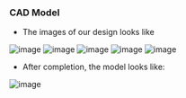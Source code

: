 ### CAD Model

* The images of our design looks like
  
![image](https://github.com/PrathamSahil/Soil-sampling-and-Monitoring/assets/133521400/b6c7be6d-c86c-47a1-963e-6bea6a19ca36)
![image](https://github.com/PrathamSahil/Soil-sampling-and-Monitoring/assets/133521400/e4cbe6f9-e8a8-4824-928b-3ba85113a063)
![image](https://github.com/PrathamSahil/Soil-sampling-and-Monitoring/assets/133521400/19610704-af0d-451f-a55e-23e5cac7c20b)
![image](https://github.com/PrathamSahil/Soil-sampling-and-Monitoring/assets/133521400/64366980-1fd2-4023-b486-fdbd22a3fa73)
![image](https://github.com/PrathamSahil/Soil-sampling-and-Monitoring/assets/133521400/597704b2-ba72-4aa7-bbf9-cc20bc3778f3)

* After completion, the model looks like:
  
![image](https://github.com/PrathamSahil/Soil-sampling-and-Monitoring/assets/133521400/e0b59909-b8ae-4fd5-8db9-5806c0308bfa)



  
